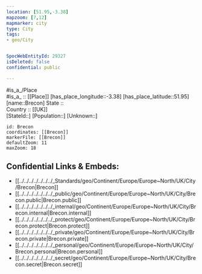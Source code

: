 ```yaml
---
location: [51.95,-3.38] 
mapzoom: [7,12] 
mapmarker: city 
type: City
tags:
- geo/City


SpocWebEntityId: 29327
isDeleted: false
confidential: public

---
```

#is_a_/Place  
#is_a_ :: [[Place]] 
[has_place_longitude::-3.38] 
[has_place_latitude::51.95] 
[name::Brecon] 
State ::  
Country :: [[UK]]  
[StateId::] 
[Population::] 
[Unknown::] 


```leaflet
id: Brecon
coordinates: [[Brecon]] 
markerFile: [[Brecon]] 
defaultZoom: 11 
maxZoom: 18
```


## Confidential Links & Embeds: 
- [[../../../../../../../_Standards/geo/Continent/Europe/Europe~North/UK/City/Brecon|Brecon]] 
- [[../../../../../../../_public/geo/Continent/Europe/Europe~North/UK/City/Brecon.public|Brecon.public]] 
- [[../../../../../../../_internal/geo/Continent/Europe/Europe~North/UK/City/Brecon.internal|Brecon.internal]] 
- [[../../../../../../../_protect/geo/Continent/Europe/Europe~North/UK/City/Brecon.protect|Brecon.protect]] 
- [[../../../../../../../_private/geo/Continent/Europe/Europe~North/UK/City/Brecon.private|Brecon.private]] 
- [[../../../../../../../_personal/geo/Continent/Europe/Europe~North/UK/City/Brecon.personal|Brecon.personal]] 
- [[../../../../../../../_secret/geo/Continent/Europe/Europe~North/UK/City/Brecon.secret|Brecon.secret]] 
